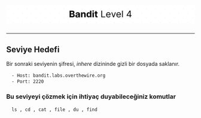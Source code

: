 # ![Bandit Level 4](https://github.com/YunusEmreAlps/Scenarios/blob/master/ctf-bandit/assets/Bandit4.png?raw=true)

---

## Seviye Hedefi

Bir sonraki seviyenin şifresi, *inhere* dizininde gizli bir dosyada saklanır.

``` {.sh}
  - Host: bandit.labs.overthewire.org
  - Port: 2220
```

### Bu seviyeyi çözmek için ihtiyaç duyabileceğiniz komutlar

``` {.sh}
  ls , cd , cat , file , du , find
```
